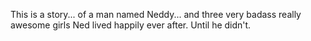 This is a story... of a man named Neddy... and three very badass really
awesome girls
Ned lived happily ever after.
Until he didn't.